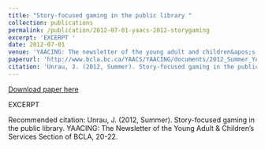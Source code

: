 ```yaml
---
title: "Story-focused gaming in the public library "
collection: publications
permalink: /publication/2012-07-01-yaacs-2012-storygaming
excerpt: 'EXCERPT '
date: 2012-07-01
venue: 'YAACING: The newsletter of the young adult and children&apos;s services section of BCLA'
paperurl: 'http://www.bcla.bc.ca/YAACS/YAACING/documents/2012_Summer_YAACING.pdf'
citation: 'Unrau, J. (2012, Summer). Story-focused gaming in the public library. YAACING: The Newsletter of the Young Adult &amp; Children’s Services Section of BCLA, 20-22.'
---
```


<a href='http://www.bcla.bc.ca/YAACS/YAACING/documents/2012_Summer_YAACING.pdf'>Download paper here</a>

EXCERPT 

Recommended citation: Unrau, J. (2012, Summer). Story-focused gaming in the public library. YAACING: The Newsletter of the Young Adult & Children’s Services Section of BCLA, 20-22.